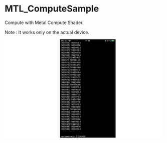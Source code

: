 # MTL_ComputeSample

Compute with Metal Compute Shader.

Note : It works only on the actual device.



![](MTL_ComputeSample.png)
